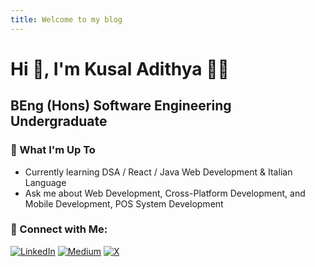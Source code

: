 ```yaml
---
title: Welcome to my blog
---
```


# Hi 👋, I'm Kusal Adithya 👨‍💻

## BEng (Hons) Software Engineering Undergraduate

### 🌱 What I'm Up To
- Currently learning DSA / React / Java Web Development & Italian Language
- Ask me about Web Development, Cross-Platform Development, and Mobile Development, POS System Development

### 🔗 Connect with Me:
[![LinkedIn](https://img.shields.io/badge/LinkedIn-%230077B5.svg?logo=linkedin&logoColor=white)](https://www.linkedin.com/in/kusal-adithya/)
[![Medium](https://img.shields.io/badge/Medium-12100E?style=flat&logo=medium&logoColor=white)](https://medium.com/@pererakusal79)
[![X](https://img.shields.io/badge/X-%23000000.svg?style=flat&logo=X&logoColor=white)](https://x.com/KusalAdithya?t=VXC9-vn3Cm0BdQCNWzVOnQ&s=09)
